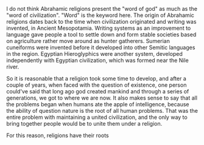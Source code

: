 I do not think Abrahamic religions present the "word of god" as much as the "word of civilization". "Word" is the keyword here. The origin of Abrahamic religions dates back to the time when civilization originated and writing was invented, in Ancient Mesopotamia. Writing systems as an improvement to language gave people a tool to settle down and form stable societies based on agriculture rather move around as hunter gatherers. Sumerian cuneiforms were invented before it developed into other Semitic languages in the region. Egyptian Hieroglyphics were another system, developed independently with Egyptian civilization, which was formed near the Nile river.

So it is reasonable that a religion took some time to develop, and after a couple of years, when faced with the question of existence, one person could've said that long ago god created mankind and through a series of generations, we got to where we are now. It also makes sense to say that all the problems began when humans ate the apple of intelligence, because the ability of question nature is the root of all human problems. That was the entire problem with maintaining a united civilization, and the only way to bring together people would be to unite them under a religion.

For this reason, religions have their roots